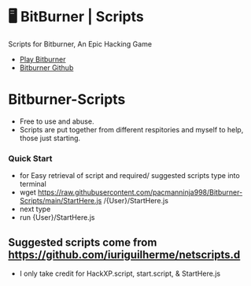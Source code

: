 # 🖥  BitBurner | Scripts
Scripts for Bitburner, An Epic Hacking Game

* [Play Bitburner](https://danielyxie.github.io/bitburner/)
* [Bitburner Github](https://github.com/danielyxie/bitburner)
# Bitburner-Scripts
* Free to use and abuse.
* Scripts are put together from different respitories and myself to help, those just starting.
### Quick Start
* for Easy retrieval of script and required/ suggested scripts type into terminal                                                                                      
*   wget https://raw.githubusercontent.com/pacmanninja998/Bitburner-Scripts/main/StartHere.js /{User}/StartHere.js
* next type 
* run {User}/StartHere.js
## Suggested scripts come from https://github.com/iuriguilherme/netscripts.d
* I only take credit for HackXP.script, start.script, & StartHere.js
